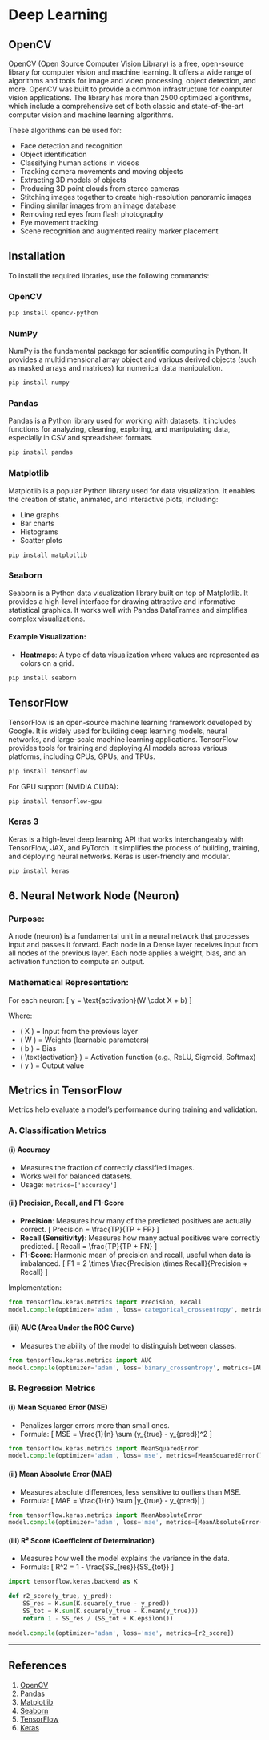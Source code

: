 # Deep Learning

## OpenCV
OpenCV (Open Source Computer Vision Library) is a free, open-source library for computer vision and machine learning. It offers a wide range of algorithms and tools for image and video processing, object detection, and more. OpenCV was built to provide a common infrastructure for computer vision applications. The library has more than 2500 optimized algorithms, which include a comprehensive set of both classic and state-of-the-art computer vision and machine learning algorithms.

These algorithms can be used for:
- Face detection and recognition
- Object identification
- Classifying human actions in videos
- Tracking camera movements and moving objects
- Extracting 3D models of objects
- Producing 3D point clouds from stereo cameras
- Stitching images together to create high-resolution panoramic images
- Finding similar images from an image database
- Removing red eyes from flash photography
- Eye movement tracking
- Scene recognition and augmented reality marker placement

## Installation
To install the required libraries, use the following commands:

### OpenCV
```sh
pip install opencv-python
```

### NumPy
NumPy is the fundamental package for scientific computing in Python. It provides a multidimensional array object and various derived objects (such as masked arrays and matrices) for numerical data manipulation.
```sh
pip install numpy
```

### Pandas
Pandas is a Python library used for working with datasets. It includes functions for analyzing, cleaning, exploring, and manipulating data, especially in CSV and spreadsheet formats.
```sh
pip install pandas
```

### Matplotlib
Matplotlib is a popular Python library used for data visualization. It enables the creation of static, animated, and interactive plots, including:
- Line graphs
- Bar charts
- Histograms
- Scatter plots

```sh
pip install matplotlib
```

### Seaborn
Seaborn is a Python data visualization library built on top of Matplotlib. It provides a high-level interface for drawing attractive and informative statistical graphics. It works well with Pandas DataFrames and simplifies complex visualizations.

#### Example Visualization:
- **Heatmaps**: A type of data visualization where values are represented as colors on a grid.
```sh
pip install seaborn
```

## TensorFlow
TensorFlow is an open-source machine learning framework developed by Google. It is widely used for building deep learning models, neural networks, and large-scale machine learning applications. TensorFlow provides tools for training and deploying AI models across various platforms, including CPUs, GPUs, and TPUs.
```sh
pip install tensorflow
```
For GPU support (NVIDIA CUDA):
```sh
pip install tensorflow-gpu
```

### Keras 3
Keras is a high-level deep learning API that works interchangeably with TensorFlow, JAX, and PyTorch. It simplifies the process of building, training, and deploying neural networks. Keras is user-friendly and modular.
```sh
pip install keras
```
## 6. Neural Network Node (Neuron)

### Purpose:
A node (neuron) is a fundamental unit in a neural network that processes input and passes it forward.
Each node in a Dense layer receives input from all nodes of the previous layer.
Each node applies a weight, bias, and an activation function to compute an output.

### Mathematical Representation:
For each neuron:
\[ y = \text{activation}(W \cdot X + b) \]

Where:
- \( X \) = Input from the previous layer
- \( W \) = Weights (learnable parameters)
- \( b \) = Bias
- \( \text{activation} \) = Activation function (e.g., ReLU, Sigmoid, Softmax)
- \( y \) = Output value

## Metrics in TensorFlow
Metrics help evaluate a model’s performance during training and validation.

### A. Classification Metrics
#### (i) Accuracy
- Measures the fraction of correctly classified images.
- Works well for balanced datasets.
- Usage: `metrics=['accuracy']`

#### (ii) Precision, Recall, and F1-Score
- **Precision**: Measures how many of the predicted positives are actually correct.
  \[ Precision = \frac{TP}{TP + FP} \]
- **Recall (Sensitivity)**: Measures how many actual positives were correctly predicted.
  \[ Recall = \frac{TP}{TP + FN} \]
- **F1-Score**: Harmonic mean of precision and recall, useful when data is imbalanced.
  \[ F1 = 2 \times \frac{Precision \times Recall}{Precision + Recall} \]

Implementation:
```python
from tensorflow.keras.metrics import Precision, Recall
model.compile(optimizer='adam', loss='categorical_crossentropy', metrics=['accuracy', Precision(), Recall()])
```

#### (iii) AUC (Area Under the ROC Curve)
- Measures the ability of the model to distinguish between classes.
```python
from tensorflow.keras.metrics import AUC
model.compile(optimizer='adam', loss='binary_crossentropy', metrics=[AUC()])
```

### B. Regression Metrics
#### (i) Mean Squared Error (MSE)
- Penalizes larger errors more than small ones.
- Formula:
  \[ MSE = \frac{1}{n} \sum (y_{true} - y_{pred})^2 \]
```python
from tensorflow.keras.metrics import MeanSquaredError
model.compile(optimizer='adam', loss='mse', metrics=[MeanSquaredError()])
```

#### (ii) Mean Absolute Error (MAE)
- Measures absolute differences, less sensitive to outliers than MSE.
- Formula:
  \[ MAE = \frac{1}{n} \sum |y_{true} - y_{pred}| \]
```python
from tensorflow.keras.metrics import MeanAbsoluteError
model.compile(optimizer='adam', loss='mae', metrics=[MeanAbsoluteError()])
```

#### (iii) R² Score (Coefficient of Determination)
- Measures how well the model explains the variance in the data.
- Formula:
  \[ R^2 = 1 - \frac{SS_{res}}{SS_{tot}} \]
```python
import tensorflow.keras.backend as K

def r2_score(y_true, y_pred):
    SS_res = K.sum(K.square(y_true - y_pred))
    SS_tot = K.sum(K.square(y_true - K.mean(y_true)))
    return 1 - SS_res / (SS_tot + K.epsilon())

model.compile(optimizer='adam', loss='mse', metrics=[r2_score])
```

---


## References
1. [OpenCV](https://opencv.org/about/)
2. [Pandas](https://www.w3schools.com/python/pandas/pandas_intro.asp)
3. [Matplotlib](https://matplotlib.org)
4. [Seaborn](https://seaborn.pydata.org)
5. [TensorFlow](https://www.tensorflow.org/learn)
6. [Keras](https://keras.io/getting_started/intro_to_keras_for_engineers/)

